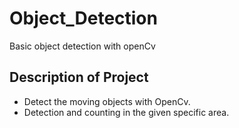 # Object_Detection
Basic object detection with openCv

## Description of  Project

* Detect the moving objects with OpenCv.
* Detection and counting in the given specific area.
